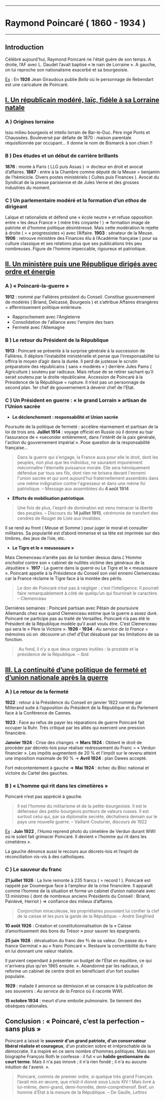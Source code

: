 
***
# Raymond Poincaré ( 1860 - 1934 )
***
## Introduction 

Célébré aujourd'hui, Raymond Poincaré ne l'était guère de son temps. A droite, l’AF avec L. Daudet l’avait baptisé « le nain de Lorraine ». A gauche, on lui reproche son nationalisme exacerbé et sa bourgeoisie. 

<u>Ex</u> : En **1926** Jean Giraudoux publie *Bella* où le personnage de Rebendart est une caricature de Poincaré. 

## <u>I. Un républicain modéré, laïc, fidèle à sa Lorraine natale</u> 

### A ) Origines lorraine

Issu milieu bourgeois et intello lorrain de Bar-le-Duc. Père ingé Ponts et Chaussées. Bouleversé par défaite de 1870 : maison parentale réquisitionnée par occupant… Il donne le nom de Bismarck à son chien !! 

### B ) Des études et un début de carrière brillants 

**1876** : monte à Paris ( LLG puis Assas ) → docteur en droit et avocat d’affaires. **1887** : entre à la Chambre comme député de la Meuse = benjamin de l’hémicicle. Divers postes ministériels ( Cultes puis Finances ). Avocat du Syndicat de la presse parisienne et de Jules Verne et des grosses industries du moment. 

### C ) Un parlementaire modéré et la formation d’un *ethos* de dirigeant

Laïque et rationaliste et défend une « école neutre » et refuse opposition entre « les deux France » ( mère très croyante ! ) ⇒ formation image de patriote et d’homme politique désintéressé. Mais cette modération le rejette à droite ( = « progressistes ») avec l’Affaire. **1903** : sénateur de la Meuse. **1906** : retrouve ministère des Finances élu à l’Académie française ( pour sa culture classique et ses relations plus que ses publications très peu nombreuses. Figure de l’homme impeccable, rigoureux et patriotique.  

## <u>II. Un ministère puis une République dirigés avec ordre et énergie</u> 

### A ) « Poincaré-la-guerre » 

**1912** : nommé par Fallières président du Conseil. Constitue gouvernement de modérés ( Briand, Delcassé, Bourgeois ) et s’attribue Affaires étrangères = affermissement politique extérieure. 
- Rapprochement avec l'Angleterre
- Consolidation de l'alliance avec l'empire des tsars 
- Fermeté avec l'Allemagne

### B ) Le retour du Président de la République 

**1913** : Poincaré se présente à la surprise générale à la succession de Fallières. Il déplore l’instabilité ministérielle et pense que l’irresponsabilité lui offrira le moyen d’agir dans la durée. Il perd de justesse le scrutin préparatoire des républicains ( sans « modérés » ) derrière Jules Pams ( Agriculture ) soutenu par radicaux. Mais refuse de se retirer sachant qu’il serait soutenu par la droite républicaine. Accession de Poincaré à la Présidence de la République = rupture. Il n’est pas un personnage de second plan. 1er chef de gouvernement à devenir chef de l’Etat.

### C ) Un Président en guerre : « le grand Lorrain » artisan de l’Union sacrée

- **Le déclenchement : responsabilité et Union sacrée** 

Poursuite de la politique de fermeté : accélère réarmement et partisan de la loi de trois ans. **Juillet 1914** : voyage officiel en Russie où il donne au tsar l’assurance de « «seconder entièrement, dans l'intérêt de la paix générale, l'action du gouvernement impérial ». Pose question de la responsabilité française… 

> Dans la guerre qui s'engage, la France aura pour elle le droit, dont les peuples, non plus que les individus, ne sauraient impunément méconnaître l'éternelle puissance morale.
> Elle sera héroïquement défendue par tous ses fils, dont rien ne brisera devant l'ennemi l'union sacrée et qui sont aujourd'hui fraternellement assemblés dans une même indignation contre l'agresseur et dans une même foi patriotique. – Message aux assemblées du **4 août 1914** 

- **Efforts de mobilisation patriotique**. 

> Une fois de plus, l'esprit de domination est venu menacer la liberté des peuples. – Discours du **14 juillet 1915**, cérémonie de transfert des cendres de Rouget de Lisle aux Invalides. 

Il se rend au front ( Meuse et Somme ) pour juger le moral et consulter militaires. Sa popularité est d’abord immense et sa tête est imprimée sur des timbres, des jeux de l’oie, etc. 

- **Le Tigre et le « meusosaure »** 

Mais Clemenceau n’arrête pas de lui tomber dessus dans *L’Homme enchaîné* contre son « cabinet de nullités victime des généraux de la Jésuitière ». **1917** : La guerre dans la guerre ou Le Tigre et le « meusosaure ». Poincaré appelle à la Présidence du Conseil son vieil ennemi Clemenceau car la France réclame le Tigre face à la montée des périls. 

> Le don de Poincaré n’est pas à négliger : c’est l’intelligence. Il pourrait faire remarquablement à côté de quelqu’un qui fournirait le caractère. – Clemenceau 

Dernières semaines : Poincaré partisan avec Pétain de poursuivre Allemands chez eux quand Clemenceau estime que la guerre a assez duré. Poincaré ne participe pas au traité de Versailles. Poincaré n’a pas été le Président de la République modèle qu’il avait voulu être. C’est Clemenceau qui sera le « Père la Victoire ». **1926 - 1934** : *Au service de la France* = mémoires où on  découvre un chef d'État désabusé par les limitations de sa fonction.

>  Au fond, il n’y a que deux organes inutiles : la prostate et la présidence de la République. – *Ibid*. 

## <u>III. La continuité d’une politique de fermeté et d’union nationale après la guerre</u> 


### A ) Le retour de la fermeté 

**1922** : retour à la Présidence du Conseil en janvier 1922 nommé par Millerand suite à l’opposition du Président de la République et du Parlement face à la Conférence de Cannes. 

**1923** : Face au refus de payer les réparations de guerre Poincaré fait occuper la Ruhr. Très critiqué par les alliés qui exercent une pression financière. 

**Janvier 1924** : Crise des changes → **Mars 1924** : Obtient le droit de procéder par décrets-lois pour réaliser redressement du Franc = « Verdun financier ». Les impôts augmentent de 20 % et l'impôt sur le revenu atteint une imposition maximale de 90 % → **Avril 1924** : plan Dawes accepté. 

Fort mécontentement à gauche ⇒ **Mai 1924** : échec du Bloc national et victoire du Cartel des gauches. 


### B ) « L’homme qui rit dans les cimetières »

Poincaré n’est pas apprécié à gauche. 

> Il est l'homme du militarisme et de la petite-bourgeoisie. Il est le défenseur des petits-bourgeois porteurs de valeurs russes. Il est surtout celui qui, par sa diplomatie secrète, déchaînera demain sur le pays une nouvelle guerre. – Vaillant-Couturier, discours de 1922

<u>Ex</u> : **Juin 1922** , l’*Huma* reprend photo du cimetière de Verdun durant WWI où le soleil fait grimacer Poincaré. Il devient « l’homme qui rit dans les cimetières ». 

La gauche dénonce aussi le recours aux décrets-lois et l’esprit de réconciliation vis-vis à des catholiques. 

### C ) Le sauveur du franc 

**21 juillet 1926** : La livre remonte à 235 francs ( = record ! ). Poincaré est rappelé par Doumergue face à l’ampleur de la crise financière. Il apparaît comme l’homme de la situation et forme un cabinet d’union nationale avec 13 ministres ( dont de nombreux anciens Présidents du Conseil : Briand, Painlevé, Herriot ) ⇒ confiance des milieux d’affaires. 

> Conjonction miraculeuse, les propriétaires pouvaient lui confier la clef de la caisse et les purs la garde de la République. – André Siegfried 

**10 août 1926** : Création et constitutionnalisation de la « Caisse d’amortissement des bons du Trésor » pour sauver les épargnants. 

**25 juin 1928** : dévaluation du franc des ⅘ de sa valeur. On passe du « france Germinal » au « franc Poincaré ». Restaure la convertibilité du franc en lui donnant une valeur réaliste. 

Il parvient cependant à présenter un budget de l'État en équilibre, ce qui n'arrivera plus qu'en 1965 ensuite. ». Abandonné par les radicaux, il reforme un cabinet de centre droit en bénéficiant d’un fort soutien populaire. 

**1929** : malade il annonce sa démission et se consacre à la publication de ses souvenirs : *Au service de la France* où il raconte WWI. 

**15 octobre 1934** : meurt d’une embolie pulmonaire. Se tiennent des obsèques nationales. 

## Conclusion : « Poincaré, c’est la perfection – sans plus »

Poincaré a laissé le **souvenir d'un grand patriote, d'un conservateur libéral réaliste et courageux**, d'un praticien sobre et irréprochable de la démocratie. Il a inspiré en ce sens nombre d’hommes politiques. Mais son biographe François Roth le confesse : il fut « un **habile gestionnaire du court terme**. Mais il n'a pas innové ; il n'a rien fondé ; il n'a eu aucune intuition de l'avenir. ». 

> Poincaré, commis de premier ordre, si quelque très grand Français l’avait mis en œuvre, que n’eût-il donné sous Louis XIV ! Mais livré à lui-même, demi-grand, demi-honnête, demi-compréhensif. Bref, un homme d’État à la mesure de la République. – De Gaulle, *Lettres* 














